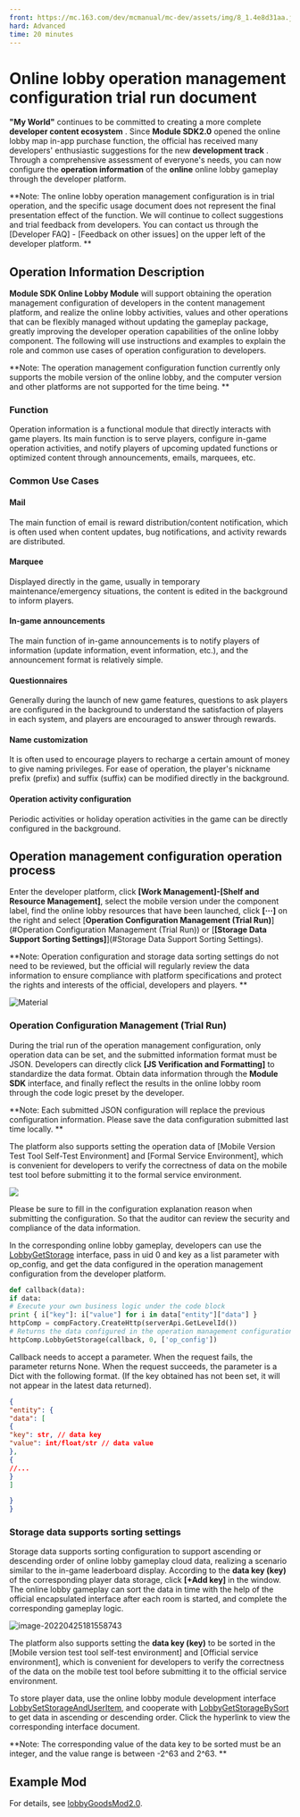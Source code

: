 ```yaml
--- 
front: https://mc.163.com/dev/mcmanual/mc-dev/assets/img/8_1.4e8d31aa.jpg 
hard: Advanced 
time: 20 minutes 
--- 
```

# Online lobby operation management configuration trial run document 
**"My World"** continues to be committed to creating a more complete **developer content ecosystem** . Since **Module SDK2.0** opened the online lobby map in-app purchase function, the official has received many developers' enthusiastic suggestions for the new **development track** . Through a comprehensive assessment of everyone's needs, you can now configure the **operation information** of the **online** online lobby gameplay through the developer platform. 

**Note: The online lobby operation management configuration is in trial operation, and the specific usage document does not represent the final presentation effect of the function. We will continue to collect suggestions and trial feedback from developers. You can contact us through the [Developer FAQ] - [Feedback on other issues] on the upper left of the developer platform. ** 

## Operation Information Description 

**Module SDK Online Lobby Module** will support obtaining the operation management configuration of developers in the content management platform, and realize the online lobby activities, values and other operations that can be flexibly managed without updating the gameplay package, greatly improving the developer operation capabilities of the online lobby component. The following will use instructions and examples to explain the role and common use cases of operation configuration to developers. 

**Note: The operation management configuration function currently only supports the mobile version of the online lobby, and the computer version and other platforms are not supported for the time being. ** 

### Function 

Operation information is a functional module that directly interacts with game players. Its main function is to serve players, configure in-game operation activities, and notify players of upcoming updated functions or optimized content through announcements, emails, marquees, etc. 

### Common Use Cases 

#### Mail 

The main function of email is reward distribution/content notification, which is often used when content updates, bug notifications, and activity rewards are distributed. 

#### Marquee 

Displayed directly in the game, usually in temporary maintenance/emergency situations, the content is edited in the background to inform players. 

#### In-game announcements 

The main function of in-game announcements is to notify players of information (update information, event information, etc.), and the announcement format is relatively simple. 

#### Questionnaires 

Generally during the launch of new game features, questions to ask players are configured in the background to understand the satisfaction of players in each system, and players are encouraged to answer through rewards. 

#### Name customization 

It is often used to encourage players to recharge a certain amount of money to give naming privileges. For ease of operation, the player's nickname prefix (prefix) and suffix (suffix) can be modified directly in the background. 

#### Operation activity configuration 

Periodic activities or holiday operation activities in the game can be directly configured in the background. 




## Operation management configuration operation process 

Enter the developer platform, click **[Work Management]-[Shelf and Resource Management]**, select the mobile version under the component label, find the online lobby resources that have been launched, click **[···]** on the right and select [**Operation Configuration Management (Trial Run)**](#Operation Configuration Management (Trial Run)) or [**[Storage Data Support Sorting Settings]**](#Storage Data Support Sorting Settings). 

**Note: Operation configuration and storage data sorting settings do not need to be reviewed, but the official will regularly review the data information to ensure compliance with platform specifications and protect the rights and interests of the official, developers and players. ** 

![Material](./images/8_1.jpg) 

### Operation Configuration Management (Trial Run) 

During the trial run of the operation management configuration, only operation data can be set, and the submitted information format must be JSON. Developers can directly click **[JS Verification and Formatting]** to standardize the data format. Obtain data information through the **Module SDK** interface, and finally reflect the results in the online lobby room through the code logic preset by the developer. 

**Note: Each submitted JSON configuration will replace the previous configuration information. Please save the data configuration submitted last time locally. ** 

The platform also supports setting the operation data of [Mobile Version Test Tool Self-Test Environment] and [Formal Service Environment], which is convenient for developers to verify the correctness of data on the mobile test tool before submitting it to the formal service environment. 

![](./images/8_2.jpg) 

Please be sure to fill in the configuration explanation reason when submitting the configuration. So that the auditor can review the security and compliance of the data information. 

In the corresponding online lobby gameplay, developers can use the <a href="../../mcdocs/1-ModAPI/接口/在线大厅.html#lobbygetstorage">LobbyGetStorage</a> interface, pass in uid 0 and key as a list parameter with op_config, and get the data configured in the operation management configuration from the developer platform. 

```python 
def callback(data): 
if data: 
# Execute your own business logic under the code block 
print { i["key"]: i["value"] for i in data["entity"]["data"] } 
httpComp = compFactory.CreateHttp(serverApi.GetLevelId()) 
# Returns the data configured in the operation management configuration from the developer platform. Note: Each JSON configuration data submitted to the developer platform will replace the previous configuration information. 
httpComp.LobbyGetStorage(callback, 0, ['op_config']) 
``` 

Callback needs to accept a parameter. When the request fails, the parameter returns None. When the request succeeds, the parameter is a Dict with the following format. (If the key obtained has not been set, it will not appear in the latest data returned). 

```json 
{ 
"entity": { 
"data": [ 
{ 
"key": str, // data key 
"value": int/float/str // data value 
}, 
{ 
//... 
} 
]

} 
} 
``` 

### Storage data supports sorting settings 

Storage data supports sorting configuration to support ascending or descending order of online lobby gameplay cloud data, realizing a scenario similar to the in-game leaderboard display. According to the **data key (key)** of the corresponding player data storage, click **[+Add key]** in the window. The online lobby gameplay can sort the data in time with the help of the official encapsulated interface after each room is started, and complete the corresponding gameplay logic. 

![image-20220425181558743](./images/8_3.png) 

The platform also supports setting the **data key (key)** to be sorted in the [Mobile version test tool self-test environment] and [Official service environment], which is convenient for developers to verify the correctness of the data on the mobile test tool before submitting it to the official service environment. 

To store player data, use the online lobby module development interface <a href="../../mcdocs/1-ModAPI/接口/在线大厅.html#lobbysetstorageanduseritem">LobbySetStorageAndUserItem</a>, and cooperate with <a href="../../mcdocs/1-ModAPI/接口/在线大厅.html#lobbygetstoragebysort">LobbyGetStorageBySort</a> to get data in ascending or descending order. Click the hyperlink to view the corresponding interface document. 

**Note: The corresponding value of the data key to be sorted must be an integer, and the value range is between -2^63 and 2^63. ** 

## Example Mod 

For details, see [lobbyGoodsMod2.0](../20-玩法开发/13-模块SDK编程/60-Demo示例.html).